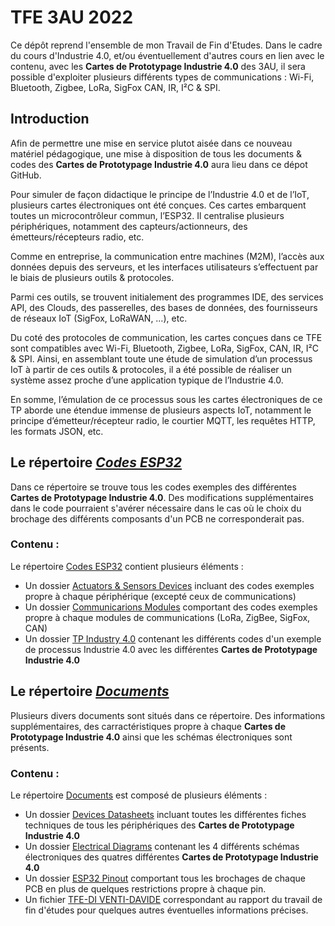 # TFE 3AU 2022
Ce dépôt reprend l'ensemble de mon Travail de Fin d'Etudes. Dans le cadre du cours d'Industrie 4.0, et/ou éventuellement d'autres cours en lien avec le contenu, avec les **Cartes de Prototypage Industrie 4.0** des 3AU, il sera possible d'exploiter plusieurs différents types de communications : Wi-Fi, Bluetooth, Zigbee, LoRa, SigFox CAN, IR, I²C & SPI.

## Introduction
Afin de permettre une mise en service plutot aisée dans ce nouveau matériel pédagogique, une mise à disposition de tous les documents & codes des **Cartes de Prototypage Industrie 4.0** aura lieu dans ce dépot GitHub.

Pour simuler de façon didactique le principe de l’Industrie 4.0 et de l’IoT, plusieurs cartes électroniques ont été conçues.
Ces cartes embarquent toutes un microcontrôleur commun, l’ESP32. Il centralise plusieurs périphériques, notamment des capteurs/actionneurs, des émetteurs/récepteurs radio, etc.

Comme en entreprise, la communication entre machines (M2M), l’accès aux données depuis des serveurs, et les interfaces utilisateurs s’effectuent par le biais de plusieurs outils & protocoles.

Parmi ces outils, se trouvent initialement des programmes IDE, des services API, des Clouds, des passerelles, des bases de données, des fournisseurs de réseaux IoT (SigFox, LoRaWAN, …), etc.

Du coté des protocoles de communication, les cartes conçues dans ce TFE sont compatibles avec Wi-Fi, Bluetooth, Zigbee, LoRa, SigFox, CAN, IR, I²C & SPI.
Ainsi, en assemblant toute une étude de simulation d’un processus IoT à partir de ces outils & protocoles, il a été possible de réaliser un système assez proche d’une application typique de l’Industrie 4.0.

En somme, l’émulation de ce processus sous les cartes électroniques de ce TP aborde une étendue immense de plusieurs aspects IoT, notamment le principe d’émetteur/récepteur radio, le courtier MQTT, les requêtes HTTP, les formats JSON, etc.

## Le répertoire [*Codes ESP32*](https://github.com/DavideDiVenti/TFE-3AU-2022/tree/master/Codes%20ESP32)
Dans ce répertoire se trouve tous les codes exemples des différentes **Cartes de Prototypage Industrie 4.0**. Des modifications supplémentaires dans le code pourraient s'avérer nécessaire dans le cas où le choix du brochage des différents composants d'un PCB ne corresponderait pas.

### Contenu :
Le répertoire [Codes ESP32](https://github.com/DavideDiVenti/TFE-3AU-2022/tree/master/Codes%20ESP32) contient plusieurs éléments :
* Un dossier [Actuators & Sensors Devices](https://github.com/DavideDiVenti/TFE-3AU-2022/tree/master/Codes%20ESP32/Actuators%20%26%20Sensors%20Devices) incluant des codes exemples propre à chaque périphérique (excepté ceux de communications)
* Un dossier [Communicarions Modules](https://github.com/DavideDiVenti/TFE-3AU-2022/tree/master/Codes%20ESP32/Communications%20Modules) comportant des codes exemples propre à chaque modules de communications (LoRa, ZigBee, SigFox, CAN)
* Un dossier [TP Industry 4.0](https://github.com/DavideDiVenti/TFE-3AU-2022/tree/master/Codes%20ESP32/TP%20Industry%204.0) contenant les différents codes d'un exemple de processus Industrie 4.0 avec les différentes **Cartes de Prototypage Industrie 4.0**

## Le répertoire [*Documents*](https://github.com/DavideDiVenti/TFE-3AU-2022/tree/master/Documents)
Plusieurs divers documents sont situés dans ce répertoire. Des informations supplémentaires, des carractéristiques propre à chaque **Cartes de Prototypage Industrie 4.0** ainsi que les schémas électroniques sont présents.

### Contenu :
Le répertoire [Documents](https://github.com/DavideDiVenti/TFE-3AU-2022/tree/master/Documents) est composé de plusieurs éléments :
* Un dossier [Devices Datasheets](https://github.com/DavideDiVenti/TFE-3AU-2022/tree/master/Documents/Devices%20Datasheets) incluant toutes les différentes fiches techniques de tous les périphériques des **Cartes de Prototypage Industrie 4.0**
* Un dossier [Electrical Diagrams](https://github.com/DavideDiVenti/TFE-3AU-2022/tree/master/Documents/Electrical%20Diagrams) contenant les 4 différents schémas électroniques des quatres différentes **Cartes de Prototypage Industrie 4.0**
* Un dossier [ESP32 Pinout](https://github.com/DavideDiVenti/TFE-3AU-2022/tree/master/Documents/Electrical%20Diagrams) comportant tous les brochages de chaque PCB en plus de quelques restrictions propre à chaque pin.
* Un fichier [TFE-DI VENTI-DAVIDE](https://github.com/DavideDiVenti/TFE-3AU-2022/blob/master/Documents/TFE-DI%20VENTI-DAVIDE.pdf) correspondant au rapport du travail de fin d'études pour quelques autres éventuelles informations précises.

